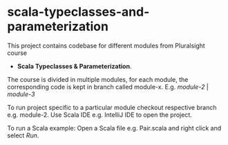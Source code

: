 # scala-typeclasses-and-parameterization

This project contains codebase for different modules from Pluralsight course
 - **Scala Typeclasses & Parameterization**.

The course is divided in multiple modules, for each module, the corresponding code is kept in branch called module-x.
E.g. *module-2* | *module-3*

To run project specific to a particular module checkout respective branch e.g. module-2.
Use Scala IDE e.g. IntelliJ IDE to open the project.

To run a Scala example:
Open a Scala file e.g. Pair.scala and right click and select *Run*.